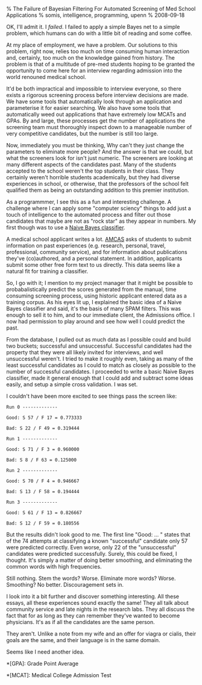 % The Failure of Bayesian Filtering For Automated Screening of Med School Applications
% somis, intelligence, programming, upenn
% 2008-09-18


OK, I'll admit it. I _failed_. I failed to apply a simple Bayes net to a
simple problem, which humans can do with a little bit of reading and some
coffee.

At my place of employment, we have a problem. Our solutions to this problem,
right now, relies too much on time consuming human interaction and, certainly,
too much on the knowledge gained from history. The problem is that of a
multitude of pre-med students hoping to be granted the opportunity to come
here for an interview regarding admission into the world renouned medical
school.

It'd be both impractical and impossible to interview everyone, so there exists
a rigorous screening process before interview decisions are made. We have some
tools that automatically look through an application and parameterise it for
easier searching. We also have some tools that automatically weed out
applications that have extremely low MCATs and GPAs. By and large, these
processes get the number of applications the screening team must thoroughly
inspect down to a manageable number of very competitive candidates, but the
number is still too large.

Now, immediately you must be thinking, Why can't they just change the
parameters to eliminate more people? And the answer is that we could, but what
the screeners look for isn't just numeric. The screeners are looking at many
different aspects of the candidates past. Many of the students accepted to the
school weren't the top students in their class. They certainly weren't
horrible students academically, but they had diverse experiences in school, or
otherwise, that the professors of the school felt qualified them as being an
outstanding addition to this premier institution.

As a programmmer, I see this as a fun and interesting challenge. A challenge
where I can apply some "computer sciency" things to add just a touch of
intelligence to the automated process and filter out those candidates that
maybe are not as "rock star" as they appear in numbers. My first though was to
use a [Naive Bayes classifier][1].

A medical school applicant writes a lot. [AMCAS][2] asks of students to submit
information on past experiences (e.g. research, personal, travel,
professional, community service), and for information about publications
they've (co)authored, and a personal statement. In addition, applicants submit
some other free form text to us directly. This data seems like a natural fit
for training a classifier.

So, I go with it; I mention to my project manager that it might be possible to
probabalistically predict the scores generated from the manual, time consuming
screening process, using historic applicant entered data as a training corpus.
As his eyes lit up, I explained the basic idea of a Naive Bayes classifier and
said, it's the basis of many SPAM filters. This was enough to sell it to him,
and to our immediate client, the Admissions office. I now had permission to
play around and see how well I could predict the past.

From the database, I pulled out as much data as I possible could and build two
buckets; successful and unsuccessful. Successful candidates had the property
that they were all likely invited for interviews, and well unsuccessful
weren't. I tried to make it roughly even, taking as many of the least
successful candidates as I could to match as closely as possible to the number
of successful candidates. I proceeded to write a basic Naive Bayes classifier,
made it general enough that I could add and subtract some ideas easily, and
setup a simple cross validation. I was set.

I couldn't have been more excited to see things pass the screen like:


    Run 0 -------------

    Good: S 57 / F 17 = 0.773333

    Bad: S 22 / F 49 = 0.319444

    Run 1 -------------

    Good: S 71 / F 3 = 0.960000

    Bad: S 8 / F 63 = 0.125000

    Run 2 -------------

    Good: S 70 / F 4 = 0.946667

    Bad: S 13 / F 58 = 0.194444

    Run 3 -------------

    Good: S 61 / F 13 = 0.826667

    Bad: S 12 / F 59 = 0.180556

But the results didn't look good to me. The first line "Good: ... " states
that of the 74 attempts at classifying a known "successful" candidate only 57
were predicted correctly. Even worse, only 22 of the "unsuccessful" candidates
were predicted successfully. Surely, this could be fixed, I thought. It's
simply a matter of doing better smoothing, and eliminating the common words
with high frequencies.

Still nothing. Stem the words? Worse. Eliminate more words? Worse. Smoothing?
No better. Discouragement sets in.

I look into it a bit further and discover something interesting. All these
essays, all these experiences sound exactly the same! They all talk about
community service and late nights in the research labs. They all discuss the
fact that for as long as they can remember they've wanted to become
physicians. It's as if all the candidates are the same person.

They aren't. Unlike a note from my wife and an offer for viagra or cialis,
their goals are the same, and their language is in the same domain.

Seems like I need another idea.

   [1]: http://en.wikipedia.org/wiki/Naive_Bayes_classifier (Naive Bayes on
WikiPedia)

   [2]: http://www.aamc.org (American Medical College Application Service)

  *[GPA]: Grade Point Average

  *[MCAT]: Medical College Admission Test

